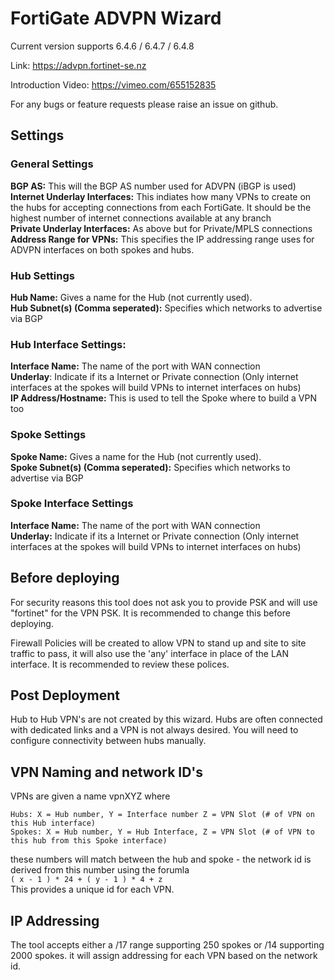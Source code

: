 # FortiGate ADVPN Wizard

Current version supports 6.4.6 / 6.4.7 / 6.4.8


Link: https://advpn.fortinet-se.nz

Introduction Video: https://vimeo.com/655152835

For any bugs or feature requests please raise an issue on github. 

## Settings

### General Settings

**BGP AS:** This will the BGP AS number used for ADVPN (iBGP is used) \
**Internet Underlay Interfaces:** This indiates how many VPNs to create on the hubs for accepting connections from each FortiGate. It should be the highest number of internet connections available at any branch\
**Private Underlay Interfaces:** As above but for Private/MPLS connections\
**Address Range for VPNs:** This specifies the IP addressing range uses for ADVPN interfaces on both spokes and hubs. 


### Hub Settings
**Hub Name:** Gives a name for the Hub (not currently used).\
**Hub Subnet(s) (Comma seperated):** Specifies which networks to advertise via BGP

### Hub Interface Settings:
**Interface Name:** The name of the port with WAN connection\
**Underlay**: Indicate if its a Internet or Private connection (Only internet interfaces at the spokes will build VPNs to internet interfaces on hubs)\
**IP Address/Hostname:** This is used to tell the Spoke where to build a VPN too

### Spoke Settings
**Spoke Name:** Gives a name for the Hub (not currently used).\
**Spoke Subnet(s) (Comma seperated):** Specifies which networks to advertise via BGP

### Spoke Interface Settings
**Interface Name:** The name of the port with WAN connection\
**Underlay:** Indicate if its a Internet or Private connection (Only internet interfaces at the spokes will build VPNs to internet interfaces on hubs)

## Before deploying
For security reasons this tool does not ask you to provide PSK and will use "fortinet" for the VPN PSK. It is recommended to change this before deploying. 

Firewall Policies will be created to allow VPN to stand up and site to site traffic to pass, it will also use the 'any' interface in place of the LAN interface. It is recommended to review these polices. 

## Post Deployment
Hub to Hub VPN's are not created by this wizard. Hubs are often connected with dedicated links and a VPN is not always desired. You will need to configure connectivity between hubs manually. 

## VPN Naming and network ID's
VPNs are given a name vpnXYZ where
```
Hubs: X = Hub number, Y = Interface number Z = VPN Slot (# of VPN on this Hub interface)
Spokes: X = Hub number, Y = Hub Interface, Z = VPN Slot (# of VPN to this hub from this Spoke interface)
```
these numbers will match between the hub and spoke - the network id is derived from this number using the forumla\
`( x - 1 ) * 24 + ( y - 1 ) * 4 + z`\
This provides a unique id for each VPN. 


## IP Addressing
The tool accepts either a /17 range supporting 250 spokes or /14 supporting 2000 spokes. it will assign addressing for each VPN based on the network id.










